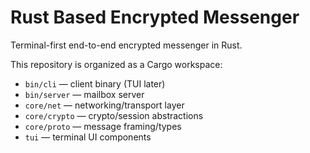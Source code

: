 # Rust Based Encrypted Messenger

Terminal-first end-to-end encrypted messenger in Rust.

This repository is organized as a Cargo workspace:

- `bin/cli` — client binary (TUI later)
- `bin/server` — mailbox server
- `core/net` — networking/transport layer
- `core/crypto` — crypto/session abstractions
- `core/proto` — message framing/types
- `tui` — terminal UI components
